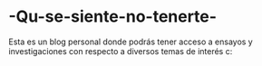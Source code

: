 # -Qu-se-siente-no-tenerte-
Esta es un blog personal donde podrás tener acceso a ensayos y investigaciones con respecto a diversos temas de interés c:
